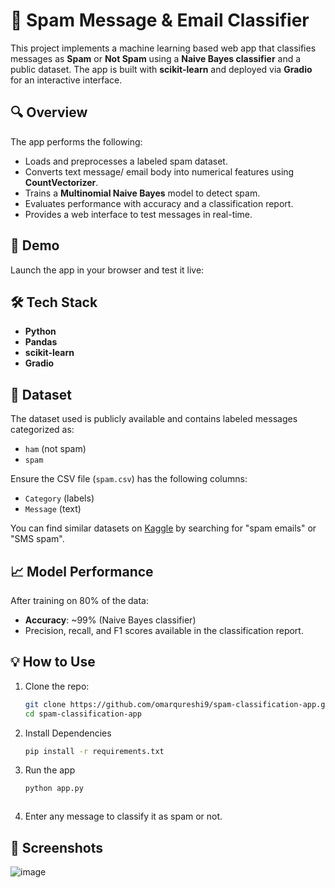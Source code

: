 # 📧 Spam Message & Email Classifier

This project implements a machine learning based web app that classifies messages as **Spam** or **Not Spam** using a **Naive Bayes classifier** and a public dataset. The app is built with **scikit-learn** and deployed via **Gradio** for an interactive interface.

## 🔍 Overview

The app performs the following:

- Loads and preprocesses a labeled spam dataset.
- Converts text message/ email body into numerical features using **CountVectorizer**.
- Trains a **Multinomial Naive Bayes** model to detect spam.
- Evaluates performance with accuracy and a classification report.
- Provides a web interface to test messages in real-time.

## 🚀 Demo

Launch the app in your browser and test it live:

## 🛠️ Tech Stack

- **Python**
- **Pandas**
- **scikit-learn**
- **Gradio**

## 📂 Dataset

The dataset used is publicly available and contains labeled messages categorized as:
- `ham` (not spam)
- `spam`

Ensure the CSV file (`spam.csv`) has the following columns:
- `Category` (labels)
- `Message` (text)

You can find similar datasets on [Kaggle](https://www.kaggle.com/datasets) by searching for "spam emails" or "SMS spam".

## 📈 Model Performance

After training on 80% of the data:
- **Accuracy**: ~99% (Naive Bayes classifier)
- Precision, recall, and F1 scores available in the classification report.

## 💡 How to Use

1. Clone the repo:
   ```bash
   git clone https://github.com/omarqureshi9/spam-classification-app.git
   cd spam-classification-app

2. Install Dependencies
   ```bash
   pip install -r requirements.txt


3. Run the app
   ```bash
   python app.py



4. Enter any message to classify it as spam or not.

## 📸  Screenshots

![image](https://github.com/user-attachments/assets/d70ae492-81ee-40a6-a21f-07f3e97fb3e6)

   
